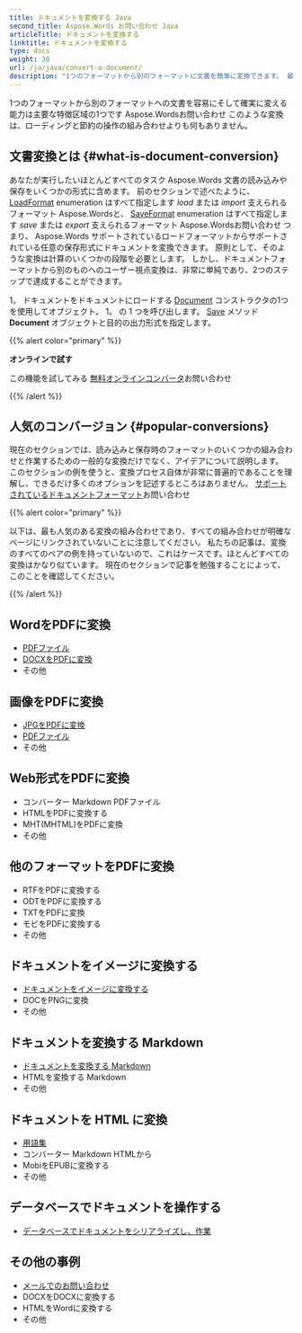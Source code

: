 ```yaml
---
title: ドキュメントを変換する Java
second_title: Aspose.Words お問い合わせ Java
articleTitle: ドキュメントを変換する
linktitle: ドキュメントを変換する
type: docs
weight: 30
url: /ja/java/convert-a-document/
description: "1つのフォーマットから別のフォーマットに文書を簡単に変換できます。 最も人気のあるフォーマットをすべて使用できます Microsoft Word DOCX や DOC などのフォーマット, ODT や OTT などの OpenDocument フォーマット, HTML や XHTML などの Web フォーマット, MarkDown や TXT などのテキスト フォーマット, などの他の使用 Javaお問い合わせ"
---
```


1つのフォーマットから別のフォーマットへの文書を容易にそして確実に変える能力は主要な特徴区域の1つです Aspose.Wordsお問い合わせ このような変換は、ローディングと節約の操作の組み合わせよりも何もありません。

## 文書変換とは {#what-is-document-conversion}

あなたが実行したいほとんどすべてのタスク Aspose.Words 文書の読み込みや保存をいくつかの形式に含めます。 前のセクションで述べたように、 [LoadFormat](https://reference.aspose.com/words/java/com.aspose.words/loadformat/) enumeration はすべて指定します *load* または *import* 支えられるフォーマット Aspose.Wordsと、 [SaveFormat](https://reference.aspose.com/words/java/com.aspose.words/saveformat/) enumeration はすべて指定します *save* または *export* 支えられるフォーマット Aspose.Wordsお問い合わせ つまり、 Aspose.Words サポートされているロードフォーマットからサポートされている任意の保存形式にドキュメントを変換できます。 原則として、そのような変換は計算のいくつかの段階を必要とします。 しかし、ドキュメントフォーマットから別のものへのユーザー視点変換は、非常に単純であり、2つのステップで達成することができます。

1。 ドキュメントをドキュメントにロードする [Document](https://reference.aspose.com/words/java/com.aspose.words/document/) コンストラクタの1つを使用してオブジェクト。
1。 の 1 つを呼び出します。 [Save](https://reference.aspose.com/words/java/com.aspose.words/document/#save-java.lang.String-int) メソッド **Document** オブジェクトと目的の出力形式を指定します。

{{% alert color="primary" %}}

**オンラインで試す**

この機能を試してみる [無料オンラインコンバータ](https://products.aspose.app/words/conversion)お問い合わせ

{{% /alert %}}

## 人気のコンバージョン {#popular-conversions}

現在のセクションでは、読み込みと保存時のフォーマットのいくつかの組み合わせと作業するための一般的な変換だけでなく、アイデアについて説明します。 このセクションの例を使うと、変換プロセス自体が非常に普遍的であることを理解し、できるだけ多くのオプションを記述するところはありません。 [サポートされているドキュメントフォーマット](/words/ja/java/supported-document-formats/)お問い合わせ

{{% alert color="primary" %}}

以下は、最も人気のある変換の組み合わせであり、すべての組み合わせが明確なページにリンクされていないことに注意してください。 私たちの記事は、変換のすべてのペアの例を持っていないので、これはケースです。ほとんどすべての変換はかなり似ています。 現在のセクションで記事を勉強することによって、このことを確認してください。

{{% /alert %}}

<div class="row">
	<div class="col-md-6">
		<h2>WordをPDFに変換</h2>
			<ul>
				<li><a href="/words/java/convert-a-document-to-pdf/#converting-doc-or-docx-to-pdf">PDFファイル</a></li>
				<li><a href="/words/java/convert-a-document-to-pdf/#converting-doc-or-docx-to-pdf">DOCXをPDFに変換</a></li>
				<li>その他</li>
			</ul>
		<h2>画像をPDFに変換</h2>
			<ul>
				<li><a href="/words/java/convert-a-document-to-pdf/#convert-an-image-to-pdf">JPGをPDFに変換</a></li>
				<li><a href="/words/java/convert-a-document-to-pdf/#convert-an-image-to-pdf">PDFファイル</a></li>
				<li>その他</li>
			</ul>
		<h2>Web形式をPDFに変換</h2>
			<ul>
				<li>コンバーター Markdown PDFファイル</li>
				<li>HTMLをPDFに変換する</li>
				<li>MHT(MHTML)をPDFに変換</li>
				<li>その他</li>
			</ul>
		<h2>他のフォーマットをPDFに変換</h2>
			<ul>
				<li>RTFをPDFに変換する</li>
				<li>ODTをPDFに変換する</li>
				<li>TXTをPDFに変換</li>
				<li>モビをPDFに変換する</li>
				<li>その他</li>
			</ul>
	</div>
	<div class="col-md-6">
		<h2>ドキュメントをイメージに変換する</h2>
			<ul>
				<li><a href="/words/ja/java/convert-a-document-to-an-image/">ドキュメントをイメージに変換する</a></li>
				<li>DOCをPNGに変換</li>
				<li>その他</li>
			</ul>
		<h2>ドキュメントを変換する Markdown</h2>
			<ul>
				<li><a href="/words/ja/java/convert-a-document-to-markdown/">ドキュメントを変換する Markdown</a></li>
				<li>HTMLを変換する Markdown</li>
				<li>その他</li>
			</ul>
		<h2>ドキュメントを HTML に変換</h2>
			<ul>
				<li><a href="/words/java/convert-a-document-to-html-mhtml-or-epub/#convert-a-document">用語集</a></li>
				<li>コンバーター Markdown HTMLから</li>
				<li>MobiをEPUBに変換する</li>
				<li>その他</li>
			</ul>
		<h2>データベースでドキュメントを操作する</h2>
			<ul>
				<li><a href="/words/ja/java/serialize-and-work-with-a-document-in-a-database/">データベースでドキュメントをシリアライズし、作業</a></li>
			</ul>
		<h2>その他の事例</h2>
			<ul>
				<li><a href="/words/ja/java/convert-a-document-to-mhtml-and-send-it-by-email/">メールでのお問い合わせ</a></li>
				<li>DOCXをDOCXに変換する</li>
				<li>HTMLをWordに変換する</li>
				<li>その他</li>
			</ul>
	</div>
</div>
